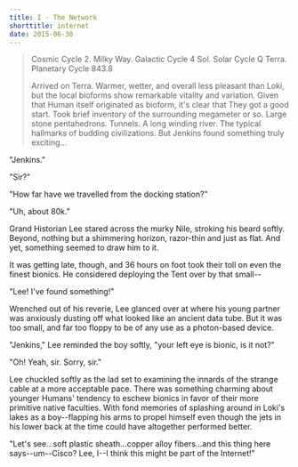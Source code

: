 ```yaml
---
title: I - The Network
shorttitle: internet
date: 2015-06-30
---
```


> Cosmic Cycle 2.
> Milky Way. Galactic Cycle 4
> Sol. Solar Cycle Q
> Terra. Planetary Cycle 843.8
> 
> Arrived on Terra. Warmer, wetter, and overall less pleasant than Loki, but the
> local bioforms show remarkable vitality and variation. Given that Human itself
> originated as bioform, it's clear that They got a good start. Took brief
> inventory of the surrounding megameter or so. Large stone pentahedrons. Tunnels.
> A long winding river. The typical hallmarks of budding civilizations. But Jenkins 
> found something truly exciting...

"Jenkins."

"Sir?"

"How far have we travelled from the docking station?"

"Uh, about 80k."

Grand Historian Lee stared across the murky Nile, stroking his beard softly. Beyond, nothing but a shimmering horizon, razor-thin and just as flat. And yet, something seemed to draw him to it.

It was getting late, though, and 36 hours on foot took their toll on even the finest bionics. He considered deploying the Tent over by that small--

"Lee! I've found something!"

Wrenched out of his reverie, Lee glanced over at where his young partner was anxiously dusting off what looked like an ancient data tube. But it was too small, and far too floppy to be of any use as a photon-based device. 

"Jenkins," Lee reminded the boy softly, "your left eye is bionic, is it not?"

"Oh! Yeah, sir. Sorry, sir."

Lee chuckled softly as the lad set to examining the innards of the strange cable at a more acceptable pace. There was something charming about younger Humans' tendency to eschew bionics in favor of their more primitive native faculties. With fond memories of splashing around in Loki's lakes as a boy--flapping his arms to propel himself even though the jets in his lower back at the time could have altogether performed better.

"Let's see...soft plastic sheath...copper alloy fibers...and this thing here says--um--Cisco? Lee, I--I think this might be part of the Internet!"
